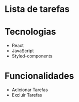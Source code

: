 <h1>Lista de tarefas</h1> 

# Tecnologias

 * React
 * JavaScript
 * Styled-components

 # Funcionalidades

 * Adicionar Tarefas
 * Excluir Tarefas


